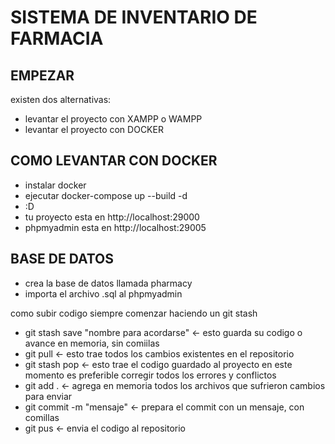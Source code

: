 # SISTEMA DE INVENTARIO DE FARMACIA



## EMPEZAR

existen dos alternativas:
  - levantar el proyecto con XAMPP o WAMPP
  - levantar el proyecto con DOCKER

## COMO LEVANTAR CON DOCKER

  - instalar docker
  - ejecutar docker-compose up --build -d
  - :D
  - tu proyecto esta en http://localhost:29000
  - phpmyadmin esta en http://localhost:29005

## BASE DE DATOS

  - crea la base de datos llamada pharmacy 
  - importa el archivo .sql al phpmyadmin


  como subir codigo
  siempre comenzar haciendo un git stash
  - git stash save "nombre para acordarse" <- esto guarda su codigo o avance en memoria, sin comiilas
  - git pull <- esto trae todos los cambios existentes en el repositorio
  - git stash pop <- esto trae el codigo guardado al proyecto
  en este momento es preferible corregir todos los errores y conflictos
  - git add . <- agrega en memoria todos los archivos que sufrieron cambios para enviar
  - git commit -m "mensaje" <- prepara el commit con un mensaje, con comillas
  - git pus <- envia el codigo al repositorio